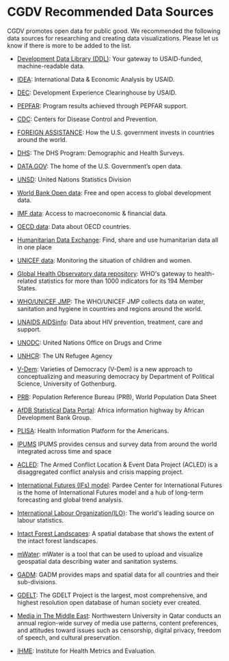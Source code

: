 # CGDV Recommended Data Sources

CGDV promotes open data for public good. We recommended the following data sources for researching and creating data visualizations. Please let us know if there is more to be added to the list.

* [Development Data Library (DDL)](https://data.usaid.gov/): Your gateway to USAID-funded, machine-readable data.

* [IDEA](https://idea.usaid.gov/): International Data & Economic Analysis by USAID.

* [DEC](https://dec.usaid.gov/dec/home/Default.aspx): Development Experience Clearinghouse by USAID.

* [PEPFAR](https://data.pepfar.gov/): Program results achieved through PEPFAR support.

* [CDC](https://data.cdc.gov/): Centers for Disease Control and Prevention.

* [FOREIGN ASSISTANCE](https://foreignassistance.gov/): How the U.S. government invests in countries around the world.

* [DHS](https://dhsprogram.com/Data/): The DHS Program: Demographic and Health Surveys.

* [DATA.GOV](https://www.data.gov/): The home of the U.S. Government’s open data.

* [UNSD](https://unstats.un.org/home/): United Nations Statistics Division

* [World Bank Open data](https://data.worldbank.org/): Free and open access to global development data.

* [IMF data](https://data.imf.org/): Access to macroeconomic & financial data.

* [OECD data](https://data.oecd.org/): Data about OECD countries.

* [Humanitarian Data Exchange](https://data.humdata.org/): Find, share and use humanitarian data all in one place

* [UNICEF data](https://data.unicef.org/): Monitoring the situation of children and women.

* [Global Health Observatory data repository](http://apps.who.int/gho/data/node.home): WHO's gateway to health-related statistics for more than 1000 indicators for its 194 Member States.

* [WHO/UNICEF JMP](https://washdata.org/data): The WHO/UNICEF JMP collects data on water, sanitation and hygiene in countries and regions around the world.

* [UNAIDS AIDSinfo](http://aidsinfo.unaids.org/): Data about HIV prevention, treatment, care and support. 

* [UNODC](https://dataunodc.un.org/): United Nations Office on Drugs and Crime 

* [UNHCR](https://www.unhcr.org/en-us/data.html): The UN Refugee Agency

* [V-Dem](https://www.v-dem.net/en/): Varieties of Democracy (V-Dem) is a new approach to conceptualizing and measuring democracy by Department of Political Science, University of Gothenburg.

* [PRB](https://www.prb.org/): Population Reference Bureau (PRB), World Population Data Sheet

* [AfDB Statistical Data Portal](http://dataportal.opendataforafrica.org/): Africa information highway by African Development Bank Group.

* [PLISA](http://www.paho.org/data/index.php/en/): Health Information Platform for the Americans.

* [IPUMS](https://www.ipums.org/) IPUMS provides census and survey data from around the world integrated across time and space

* [ACLED](https://www.acleddata.com/): The Armed Conflict Location & Event Data Project (ACLED) is a disaggregated conflict analysis and crisis mapping project.

* [International Futures (IFs) model](https://pardee.du.edu/access-ifs): Pardee Center for International Futures is the home of International Futures model and a hub of long-term forecasting and global trend analysis.

* [International Labour Organization(ILO)](https://www.ilo.org/global/statistics-and-databases/lang--en/index.htm): The world's leading source on labour statistics.

* [Intact Forest Landscapes](http://www.intactforests.org/data.ifl.html): A spatial database that shows the extent of the intact forest landscapes.

* [mWater](https://portal.mwater.co/#/entities): mWater is a tool that can be used to upload and visualize geospatial data describing water and sanitation systems.

* [GADM](https://gadm.org/): GADM provides maps and spatial data for all countries and their sub-divisions.

* [GDELT](https://www.gdeltproject.org/data.html): The GDELT Project is the largest, most comprehensive, and highest resolution open database of human society ever created.

* [Media in The Middle East](http://www.mideastmedia.org/): Northwestern University in Qatar conducts an annual region-wide survey of media use patterns, content preferences, and attitudes toward issues such as censorship, digital privacy, freedom of speech, and cultural preservation.

* [IHME](http://www.healthdata.org/): Institute for Health Metrics and Evaluation.